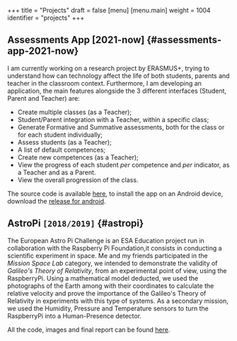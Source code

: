 +++
title = "Projects"
draft = false
[menu]
  [menu.main]
    weight = 1004
    identifier = "projects"
+++

## Assessments App [2021-now] {#assessments-app-2021-now}

I am currently working on a research project by ERASMUS+, trying to
understand how can technology affect the life of both students,
parents and teacher in the classroom context. Furthermore, I am
developing an application, the main features alongside the 3 different
interfaces (Student, Parent and Teacher) are:

-   Create multiple classes (as a Teacher);
-   Student/Parent integration with a Teacher, within a specific class;
-   Generate Formative and Summative assessments, both for the class or for each student individually;
-   Assess students (as a Teacher);
-   A list of default competences;
-   Create new competences (as a Teacher);
-   View the progress of each student _per_ competence and _per_
    indicator, as a Teacher and as a Parent.
-   View the overall progression of the class.

The source code is available [here](https://github.com/n1ghtbyte/Assessments-App), to install the app on an Android device, download the [release for android](https://github.com/n1ghtbyte/Assessments-App/releases).


## AstroPi <code>[2018/2019]</code> {#astropi}

The European Astro Pi Challenge is an ESA Education project run in
collaboration with the Raspberry Pi Foundation,it consists in
conducting a scientific experiment in space. Me and my friends
participated in the _Mission Space Lab_ category, we intended to
demonstrate the validity of _Galileo's Theory of Relativity_, from an
experimental point of view, using the RaspberryPi. Using a mathematical model deducted, we used the photographs of
the Earth among with their coordinates to calculate the relative velocity
and prove the importance of the Galileo's Theory of Relativity in
experiments with this type of systems. As a secondary mission, we used
the Humidity, Pressure and Temperature sensors to turn the RaspberryPi
into a Human-Presence detector.

All the code, images and final report can be found [here](https://github.com/n1ghtbyte/Astro-Pi).
